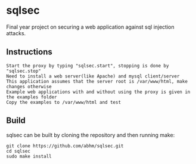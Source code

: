 # sqlsec

Final year project on securing a web application against sql injection attacks.


## Instructions

    Start the proxy by typing "sqlsec.start", stopping is done by "sqlsec.stop"
    Need to install a web server(like Apache) and mysql client/server
    This application assumes that the server root is /var/www/html, make changes otherwise
    Example web applications with and without using the proxy is given in the examples folder
    Copy the examples to /var/www/html and test
      

## Build

sqlsec can be built by cloning the repository and then running make:

    git clone https://github.com/abhm/sqlsec.git
    cd sqlsec
    sudo make install

